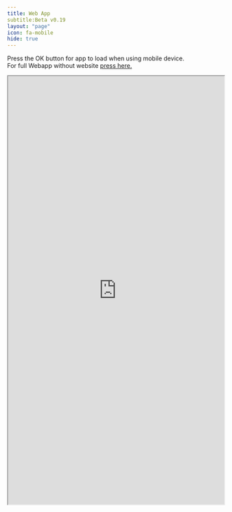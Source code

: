 ```yaml
---
title: Web App
subtitle:Beta v0.19
layout: "page"
icon: fa-mobile
hide: true
---
```


Press the OK button for app to load when using mobile device.  
For full Webapp without website [press here.](http://Drtabet.github.io/WebV019) 

<iframe src="http://Drtabet.github.io/WebV019" style="width:100%; height:1000px">
